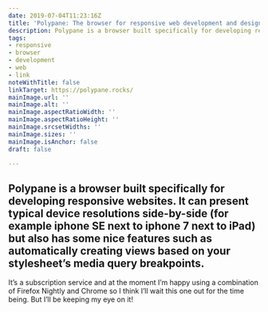 ```yaml
---
date: 2019-07-04T11:23:16Z
title: 'Polypane: The browser for responsive web development and design'
description: Polypane is a browser built specifically for developing responsive websites.
tags:
- responsive
- browser
- development
- web
- link
noteWithTitle: false
linkTarget: https://polypane.rocks/
mainImage.url: ''
mainImage.alt: ''
mainImage.aspectRatioWidth: ''
mainImage.aspectRatioHeight: ''
mainImage.srcsetWidths: ''
mainImage.sizes: ''
mainImage.isAnchor: false
draft: false

---
```

Polypane is a browser built specifically for developing responsive websites. It can present typical device resolutions side-by-side (for example iphone SE next to iphone 7 next to iPad) but also has some nice features such as automatically creating views based on your stylesheet’s media query breakpoints.
---

It’s a subscription service and at the moment I’m happy using a combination of Firefox Nightly and Chrome so I think I’ll wait this one out for the time being. But I’ll be keeping my eye on it!